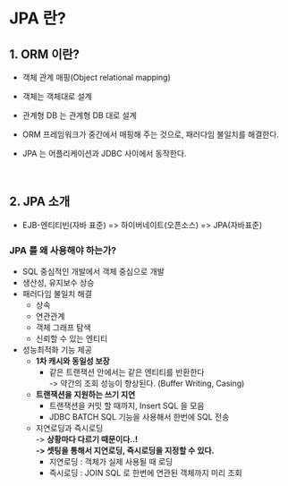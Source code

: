 # JPA 란?

## 1. ORM 이란?

* 객체 관계 매핑(Object relational mapping)
* 객체는 객체대로 설계
* 관계형 DB 는 관계형 DB 대로 설계
* ORM 프레임워크가 중간에서 매핑해 주는 것으로, 패러다임 불일치를 해결한다.
*   JPA 는 어플리케이션과 JDBC 사이에서 동작한다.

    <figure><img src="../../../.gitbook/assets/스크린샷 2023-06-25 19.31.33.png" alt="" width="375"><figcaption></figcaption></figure>

## 2. JPA 소개

* EJB-엔티티빈(자바 표준) => 하이버네이트(오픈소스) => JPA(자바표준)

### JPA 를 왜 사용해야 하는가?

* SQL 중심적인 개발에서 객체 중심으로 개발
* 생산성, 유지보수 상승
* 패러다임 불일치 해결
  * 상속
  * 연관관계
  * 객체 그래프 탐색
  * 신뢰할 수 있는 엔티티
* 성능최적화 기능 제공
  * **1차 캐시와 동일성 보장**
    * 같은 트랜잭션 안에서는 같은 엔티티를 반환한다\
      \-> 약간의 조회 성능이 향상된다. (Buffer Writing, Casing)
  * **트랜잭션을 지원하는 쓰기 지연**
    * 트랜잭션을 커밋 할 때까지, Insert SQL 을 모음
    * JDBC BATCH SQL 기능을 사용해서 한번에 SQL 전송
  * 지연로딩과 즉시로딩\
    \-> **상황마다 다르기 때문이다..!**\
    **-> 셋팅을 통해서 지연로딩, 즉시로딩을 지정할 수 있다.**
    * 지연로딩 : 객체가 실제 사용될 때 로딩
    * 즉시로딩 : JOIN SQL 로 한번에 연관된 객체까지 미리 조회

<figure><img src="../../../.gitbook/assets/스크린샷 2023-06-25 19.46.12.png" alt="" width="563"><figcaption></figcaption></figure>
